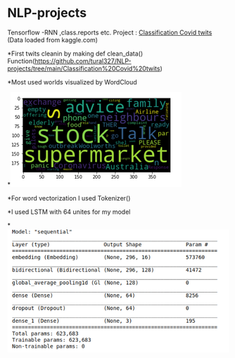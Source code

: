# NLP-projects
Tensorflow -RNN ,class.reports etc.
Project : [Classification Covid twits](https://github.com/tural327/NLP-projects/tree/main/Classification%20Covid%20twits) (Data loaded from kaggle.com)

*First twits cleanin by making def clean_data() Function(https://github.com/tural327/NLP-projects/tree/main/Classification%20Covid%20twits)

*Most used worlds visualized by WordCloud

*![](https://github.com/tural327/NLP-projects/blob/main/Classification%20Covid%20twits/Wordcloud.png)

*For word vectorization I used Tokenizer()

*I used LSTM with 64 unites for my model 

*![](https://github.com/tural327/NLP-projects/blob/main/Classification%20Covid%20twits/Model%20Sequential.png)
